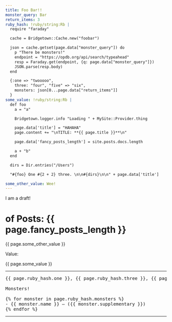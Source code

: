 ```yaml
---
title: Foo Bar!!
monster_query: Bar 
return_items: 3
ruby_hash: !ruby/string:Rb |
  require "faraday"

  cache = Bridgetown::Cache.new("foobar")

  json = cache.getset(page.data["monster_query"]) do
    p "There be monsters!"
    endpoint = "https://opdb.org/api/search/typeahead"
    resp = Faraday.get(endpoint, {q: page.data["monster_query"]})
    JSON.parse(resp.body)
  end

  {:one => "twooooo",
    three: "four", "five" => "six",
    monsters: json[0...page.data["return_items"]]
  }
some_value: !ruby/string:Rb |
  def foo
    a = "a"

    Bridgetown.logger.info "Loading " + MySite::Provider.thing

    page.data['title'] = "HAHAHA"
    page.content += "\nTITLE: **{{ page.title }}**\n"

    page.data['fancy_posts_length'] = site.posts.docs.length

    a + "b"
  end

  dirs = Dir.entries("/Users")

  "#{foo} One #{2 + 2} three. \n\n#{dirs}\n\n" + page.data['title']

some_other_value: Wee!
---
```


I am a draft!

# of Posts: {{ page.fancy_posts_length }}

{{ page.some_other_value }}

Value:

{{ page.some_value }}

----

<pre>
{{ page.ruby_hash.one }}, {{ page.ruby_hash.three }}, {{ page.ruby_hash.five }}

Monsters!

{% for monster in page.ruby_hash.monsters %}
- {{ monster.name }} — ({{ monster.supplementary }})
{% endfor %}
</pre>

----

